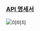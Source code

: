 ### [API 명세서](https://teamsparta.notion.site/f0d79caca13145abb20b68f96c17d146?v=eb65c164a9b743bc872f3290d1860e37&pvs=4)
![이미지](https://file.notion.so/f/f/83c75a39-3aba-4ba4-a792-7aefe4b07895/1072484c-b3d2-4b3a-a1b2-dd1c1b964e4c/%E1%84%89%E1%85%B3%E1%84%8F%E1%85%B3%E1%84%85%E1%85%B5%E1%86%AB%E1%84%89%E1%85%A3%E1%86%BA_2024-01-03_%E1%84%8B%E1%85%A9%E1%84%92%E1%85%AE_10.28.58.png?id=e10232a6-be06-452d-ba55-6ca914f67c7b&table=block&spaceId=83c75a39-3aba-4ba4-a792-7aefe4b07895&expirationTimestamp=1716379200000&signature=lf0c_4DyWta7sQRtrVVj-qylxEsM9aiPDVlLq44g8eU&downloadName=%E1%84%89%E1%85%B3%E1%84%8F%E1%85%B3%E1%84%85%E1%85%B5%E1%86%AB%E1%84%89%E1%85%A3%E1%86%BA+2024-01-03+%E1%84%8B%E1%85%A9%E1%84%92%E1%85%AE+10.28.58.png)
